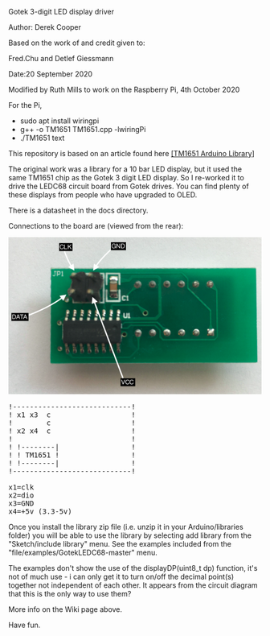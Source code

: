 Gotek 3-digit LED display driver


  Author: Derek Cooper
  
  Based on the work of and credit given to:
  
  Fred.Chu and Detlef Giessmann


  Date:20 September 2020
  
  
  Modified by Ruth Mills to work on the Raspberry Pi, 4th October 2020
  
  For the Pi,
  * sudo apt install wiringpi
  * g++ -o TM1651 TM1651.cpp -lwiringPi
  * ./TM1651 text

This repository is based on an article found here [[TM1651 Arduino Library]](https://www.instructables.com/id/Arduino-Library-and-Examples-for-TM1651-New-Style-/) 

The original work was a library for a 10 bar LED display, but it used the same TM1651 chip as the Gotek 3 digit LED display. So I re-worked it to drive the LEDC68 circuit board from Gotek drives. You can find plenty of these displays from people who have upgraded to OLED.

There is a datasheet in the docs directory.

Connections to the board are (viewed from the rear):

![LEDC68 Pinout](https://github.com/coopzone-dc/GotekLEDC68/blob/master/docs/LEDC68-pin.png)

<pre>
!----------------------------!
! x1 x3  c                   !
!        c                   !
! x2 x4  c                   !
!                            !
! !--------|                 !
! ! TM1651 !                 !
! !--------|                 !
!----------------------------!

x1=clk
x2=dio
x3=GND
x4=+5v (3.3-5v)
</pre>

Once you install the library zip file (i.e. unzip it in your Arduino/libraries folder) you will be able to use the library by selecting add library from the "Sketch/include library" menu. See the examples included from the "file/examples/GotekLEDC68-master" menu.

The examples don't show the use of the displayDP(uint8_t dp) function, it's not of much use - i can only get it to turn on/off the decimal point(s) together not independent of each other. It appears from the circuit diagram that this is the only way to use them?

More info on the Wiki page above.

Have fun.
